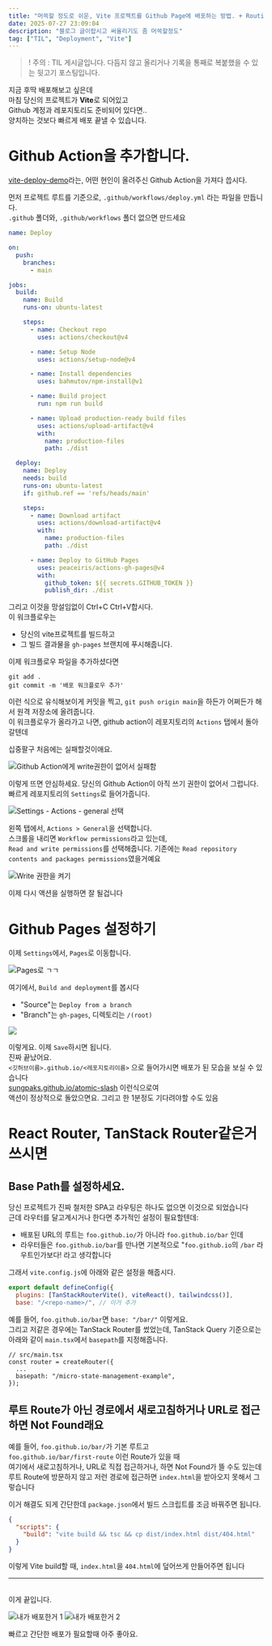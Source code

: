 ```yaml
---
title: "머쓱할 정도로 쉬운, Vite 프로젝트를 Github Page에 배포하는 방법. + Routing 버그 해결"
date: 2025-07-27 23:09:04
description: "블로그 글이랍시고 써올리기도 좀 머쓱할정도"
tag: ["TIL", "Deployment", "Vite"]
---
```


> ! 주의 : TIL 게시글입니다. 다듬지 않고 올리거나 기록을 통째로 복붙했을 수 있는 뒷고기 포스팅입니다.

지금 후딱 배포해보고 싶은데  
마침 당신의 프로젝트가 **Vite**로 되어있고  
Github 계정과 레포지토리도 준비되어 있다면..  
양치하는 것보다 빠르게 배포 끝낼 수 있습니다.

# Github Action을 추가합니다.

[vite-deploy-demo](https://github.com/sitek94/vite-deploy-demo)라는, 어떤 현인이 올려주신 Github Action을 가져다 씁시다.

먼저 프로젝트 루트를 기준으로, `.github/workflows/deploy.yml` 라는 파일을 만듭니다.  
`.github` 폴더와, `.github/workflows` 폴더 없으면 만드세요

```yml
name: Deploy

on:
  push:
    branches:
      - main

jobs:
  build:
    name: Build
    runs-on: ubuntu-latest

    steps:
      - name: Checkout repo
        uses: actions/checkout@v4

      - name: Setup Node
        uses: actions/setup-node@v4

      - name: Install dependencies
        uses: bahmutov/npm-install@v1

      - name: Build project
        run: npm run build

      - name: Upload production-ready build files
        uses: actions/upload-artifact@v4
        with:
          name: production-files
          path: ./dist

  deploy:
    name: Deploy
    needs: build
    runs-on: ubuntu-latest
    if: github.ref == 'refs/heads/main'

    steps:
      - name: Download artifact
        uses: actions/download-artifact@v4
        with:
          name: production-files
          path: ./dist

      - name: Deploy to GitHub Pages
        uses: peaceiris/actions-gh-pages@v4
        with:
          github_token: ${{ secrets.GITHUB_TOKEN }}
          publish_dir: ./dist
```

그리고 이것을 망설임없이 Ctrl+C Ctrl+V합시다.  
이 워크플로우는

- 당신의 vite프로젝트를 빌드하고
- 그 빌드 결과물을 `gh-pages` 브랜치에 푸시해줍니다.

이제 워크플로우 파일을 추가하셨다면

```
git add .
git commit -m '배포 워크플로우 추가'
```

이런 식으로 유식해보이게 커밋을 찍고, `git push origin main`을 하든가 어쩌든가 해서 원격 저장소에 올려줍니다.  
이 워크플로우가 올라가고 나면, github action이 레포지토리의 `Actions` 탭에서 돌아갈텐데

십중팔구 처음에는 실패할것이애요.

![Github Action에게 write권한이 없어서 실패함](https://i.imgur.com/YN524jI.png)

이렇게 뜨면 안심하세요. 당신의 Github Action이 아직 쓰기 권한이 없어서 그럽니다.  
빠르게 레포지토리의 `Settings`로 들어가줍니다.

![Settings - Actions - general 선택](https://i.imgur.com/E21yYvO.png)

왼쪽 탭에서, `Actions > General`을 선택합니다.  
스크롤을 내리면 `Workflow permissions`라고 있는데,  
`Read and write permissions`를 선택해줍니다. 기존에는 `Read repository contents and packages permissions`였을거예요

![Write 권한을 켜기](https://i.imgur.com/SmZcedU.png)

이제 다시 액션을 실행하면 잘 될겁니다

# Github Pages 설정하기

이제 `Settings`에서, `Pages`로 이동합니다.

![Pages로 ㄱㄱ](https://i.imgur.com/3PVMbu1.png)

여기에서, `Build and deployment`를 봅시다

- "Source"는 `Deploy from a branch`
- "Branch"는 `gh-pages`, 디렉토리는 `/(root)`

![](https://i.imgur.com/KVh3oYK.png)

이렇게요. 이제 `Save`하시면 됩니다.  
진짜 끝났어요.  
`<깃허브이름>.github.io/<레포지토리이름>` 으로 들어가시면 배포가 된 모습을 보실 수 있습니다  
[sungpaks.github.io/atomic-slash](https://sungpaks.github.io/atomic-slash) 이런식으로여  
액션이 정상적으로 돌았으면요. 그리고 한 1분정도 기다려야할 수도 있음

# React Router, TanStack Router같은거 쓰시면

## Base Path를 설정하세요.

당신 프로젝트가 진짜 철저한 SPA고 라우팅은 하나도 없으면 이것으로 되었습니다  
근데 라우터를 달고계시거나 한다면 추가적인 설정이 필요할텐데:

- 배포된 URL의 루트는 `foo.github.io/`가 아니라 `foo.github.io/bar` 인데
- 라우터들은 `foo.github.io/bar`를 만나면 기본적으로 "`foo.github.io`의 `/bar` 라우트인가보다! 라고 생각합니다

그래서 `vite.config.js`에 아래와 같은 설정을 해줍시다.

```js
export default defineConfig({
  plugins: [TanStackRouterVite(), viteReact(), tailwindcss()],
  base: "/<repo-name>/", // 이거 추가
```

예를 들어, `foo.github.io/bar`면 `base: "/bar/"` 이렇게요.  
그리고 저같은 경우에는 TanStack Router를 썼었는데, TanStack Query 기준으로는 아래와 같이 `main.tsx`에서 `basepath`를 지정해줍니다.

```tsx
// src/main.tsx
const router = createRouter({
  ...
  basepath: "/micro-state-management-example",
});
```

## 루트 Route가 아닌 경로에서 새로고침하거나 URL로 접근하면 Not Found래요

예를 들어, `foo.github.io/bar/`가 기본 루트고  
`foo.github.io/bar/first-route` 이런 Route가 있을 때  
여기에서 새로고침하거나, URL로 직접 접근하거나, 하면 Not Found가 뜰 수도 있는데  
루트 Route에 방문하지 않고 저런 경로에 접근하면 `index.html`을 받아오지 못해서 그렇습니다

이거 해결도 되게 간단한데 `package.json`에서 빌드 스크립트를 조금 바꿔주면 됩니다.

```json
{
  "scripts": {
    "build": "vite build && tsc && cp dist/index.html dist/404.html"
  }
}
```

이렇게 Vite build할 때, `index.html`을 `404.html`에 덮어쓰게 만들어주면 됩니다

---

\
이게 끝입니다.

![내가 배포한거 1](https://i.imgur.com/AbGV9GJ.png)
![내가 배포한거 2](https://i.imgur.com/UBpu30t.png)

빠르고 간단한 배포가 필요할때 아주 좋아요.
